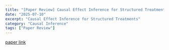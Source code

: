 ```yaml
---
title: "[Paper Review] Causal Effect Inference for Structured Treatments"
date: "2025-07-10"
excerpt: "Causal Effect Inference for Structured Treatments"
category: "Causal Inference"
tags: ["Paper Review"]
---
```




[paper link](https://arxiv.org/pdf/2106.01939)